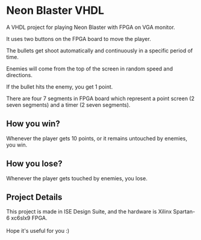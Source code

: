 <h1>Neon Blaster VHDL</h1>

A VHDL project for playing Neon Blaster with FPGA on VGA monitor.

It uses two buttons on the FPGA board to move the player.

The bullets get shoot automatically and continuously in a specific period of time.

Enemies will come from the top of the screen in random speed and directions.

If the bullet hits the enemy, you get 1 point.

There are four 7 segments in FPGA board which represent a point screen (2 seven segments) and a timer (2 seven segments).

<h2>How you win?</h2>
Whenever the player gets 10 points, or it remains untouched by enemies, you win.

<h2>How you lose?</h2>
Whenever the player gets touched by enemies, you lose.

<h2>Project Details</h2>
This project is made in ISE Design Suite, and the hardware is Xilinx Spartan-6 xc6slx9 FPGA.
<br><br>
Hope it's useful for you :)
